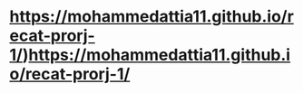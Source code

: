 # https://mohammedattia11.github.io/recat-prorj-1/)https://mohammedattia11.github.io/recat-prorj-1/
